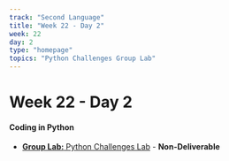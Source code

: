```yaml
---
track: "Second Language"
title: "Week 22 - Day 2"
week: 22
day: 2
type: "homepage"
topics: "Python Challenges Group Lab"
---
```


# Week 22 - Day 2

#### Coding in Python

- [**Group Lab:** Python Challenges Lab](/second-language/week-22/day-2/labs/python-challenges-lab/) - **Non-Deliverable**